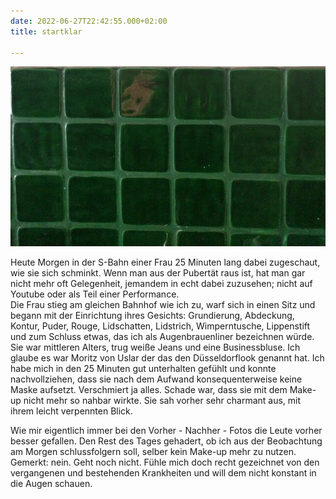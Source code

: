 ```yaml
---
date: 2022-06-27T22:42:55.000+02:00
title: startklar

---
```

![](/uploads/grune-kacheln.jpg)

Heute Morgen in der S-Bahn einer Frau 25 Minuten lang dabei zugeschaut, wie sie sich schminkt. Wenn man aus der Pubertät raus ist, hat man gar nicht mehr oft Gelegenheit, jemandem in echt dabei zuzusehen; nicht auf Youtube oder als Teil einer Performance.  
Die Frau stieg am gleichen Bahnhof wie ich zu, warf sich in einen Sitz und begann mit der Einrichtung ihres Gesichts: Grundierung, Abdeckung, Kontur, Puder, Rouge, Lidschatten, Lidstrich, Wimperntusche, Lippenstift und zum Schluss etwas, das ich als Augenbrauenliner bezeichnen würde. Sie war mittleren Alters, trug weiße Jeans und eine Businessbluse. Ich glaube es war Moritz von Uslar der das den Düsseldorflook genannt hat. Ich habe mich in den 25 Minuten gut unterhalten gefühlt und konnte nachvollziehen, dass sie nach dem Aufwand konsequenterweise keine Maske aufsetzt. Verschmiert ja alles. Schade war, dass sie mit dem Make-up nicht mehr so nahbar wirkte. Sie sah vorher sehr charmant aus, mit ihrem leicht verpennten Blick. 

Wie mir eigentlich immer bei den Vorher - Nachher - Fotos die Leute vorher besser gefallen. Den Rest des Tages gehadert, ob ich aus der Beobachtung am Morgen schlussfolgern soll, selber kein Make-up mehr zu nutzen. Gemerkt: nein. Geht noch nicht. Fühle mich doch recht gezeichnet von den vergangenen und bestehenden Krankheiten und will dem nicht konstant in die Augen schauen. 